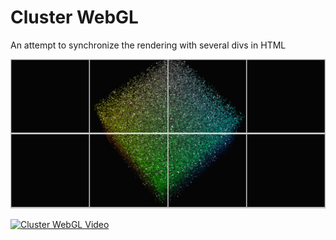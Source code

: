 # Cluster WebGL

An attempt to synchronize the rendering with several divs in HTML

![Cluster WebGL](https://github.com/iebeid/cluster-webgl/blob/master/cluster.png)

[![Cluster WebGL Video](http://img.youtube.com/vi/TkIpVOf5Kmc/0.jpg)](http://www.youtube.com/watch?v=TkIpVOf5Kmc)
